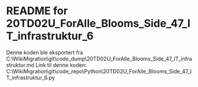 # README for 20TD02U_ForAlle_Blooms_Side_47_IT_infrastruktur_6
Denne koden ble eksportert fra C:\WikiMigration\git\code_dump\20TD02U_ForAlle_Blooms_Side_47_IT_infrastruktur.md
Link til denne koden: C:\WikiMigration\git\code_repo\Python\20TD02U_ForAlle_Blooms_Side_47_IT_infrastruktur_6.py
